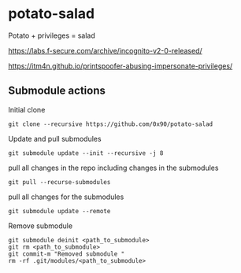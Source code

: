 # potato-salad

Potato + privileges = salad


https://labs.f-secure.com/archive/incognito-v2-0-released/

https://itm4n.github.io/printspoofer-abusing-impersonate-privileges/


## Submodule actions

Initial clone
```
git clone --recursive https://github.com/0x90/potato-salad
```


Update and pull submodules

```
git submodule update --init --recursive -j 8
```

pull all changes in the repo including changes in the submodules

```
git pull --recurse-submodules
```

pull all changes for the submodules

```
git submodule update --remote
```

Remove submodule

```
git submodule deinit <path_to_submodule>
git rm <path_to_submodule>
git commit-m "Removed submodule "
rm -rf .git/modules/<path_to_submodule>
```
